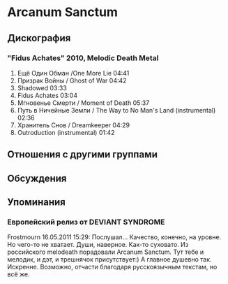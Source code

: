 # Arcanum Sanctum



## Дискография

### "Fidus Achates" 2010, Melodic Death Metal

1. Ещё Один Обман /One More Lie 04:41 
2. Призрак Войны / Ghost of War 04:42
3. Shadowed 03:33
4. Fidus Achates 03:04  
5. Мгновенье Смерти / Moment of Death 05:37
6. Путь в Ничейные Земли / The Way to No Man's Land (instrumental) 02:36  
7. Хранитель Снов / Dreamkeeper 04:29 
8. Outroduction (instrumental) 01:42 


## Отношения с другими группами


## Обсуждения


## Упоминания

### Европейский релиз от DEVIANT SYNDROME

Frostmourn 16.05.2011 15:29:
Послушал... Качество, конечно, на уровне. Но чего-то не хватает. Души, наверное. Как-то суховато. Из российского melodeath порадовали Arcanum Sanctum. Тут тебе и мелодик, и дэт, и трешнячок присутствует:) А главное душевно так. Искренне. Возможно, отчасти благодаря русскоязычным текстам, но всё же. 

